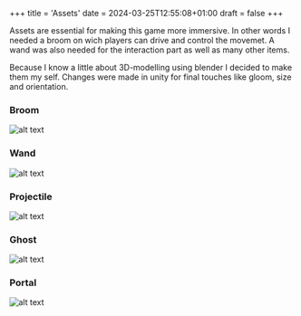 +++
title = 'Assets'
date = 2024-03-25T12:55:08+01:00
draft = false
+++

Assets are essential for making this game more immersive. 
In other words I needed a broom on wich players can drive and control the movemet.
A wand was also needed for the interaction part as well as many other items.

Because I know a little about 3D-modelling using blender I decided to make them my self.
Changes were made in unity for final touches like gloom, size and orientation.

### Broom

![alt text](/img/BroomModell.png "Title Text") 

### Wand

![alt text](/img/WandModell.png "Title Text") 

### Projectile

![alt text](/img/ProjectileModell.png "Title Text") 

### Ghost

![alt text](/img/GhostModell.png "Title Text") 

### Portal

![alt text](/img/PortalModell.png "Title Text") 
